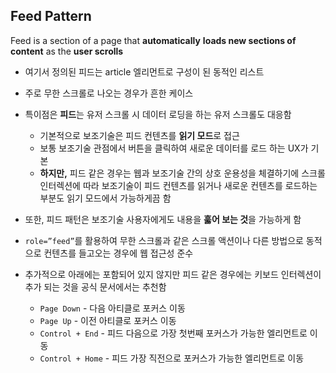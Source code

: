 ## Feed Pattern

Feed is a section of a page that **automatically** **loads new sections of content** as the **user scrolls**

- 여기서 정의된 피드는 article 엘리먼트로 구성이 된 동적인 리스트
- 주로 무한 스크롤로 나오는 경우가 흔한 케이스
- 특이점은 **피드**는 유저 스크롤 시 데이터 로딩을 하는 유저 스크롤도 대응함
  - 기본적으로 보조기술은 피드 컨텐츠를 **읽기 모드**로 접근
  - 보통 보조기술 관점에서 버튼을 클릭하여 새로운 데이터를 로드 하는 UX가 기본
  - **하지만,** 피드 같은 경우는 웹과 보조기술 간의 상호 운용성을 체결하기에 스크롤 인터렉션에 따라 보조기술이 피드 컨텐츠를 읽거나 새로운 컨텐츠를 로드하는 부분도 읽기 모드에서 가능하게끔 함
- 또한, 피드 패턴은 보조기술 사용자에게도 내용을 **훓어 보는 것**을 가능하게 함

- `role=”feed”`를 활용하여 무한 스크롤과 같은 스크롤 액션이나 다른 방법으로 동적으로 컨텐츠를 들고오는 경우에 웹 접근성 준수
- 추가적으로 아래에는 포함되어 있지 않지만 피드 같은 경우에는 키보드 인터렉션이 추가 되는 것을 공식 문서에서는 추천함
  - `Page Down` - 다음 아티클로 포커스 이동
  - `Page Up` - 이전 아티클로 포커스 이동
  - `Control + End` - 피드 다음으로 가장 첫번째 포커스가 가능한 엘리먼트로 이동
  - `Control + Home` - 피드 가장 직전으로 포커스가 가능한 엘리먼트로 이동
